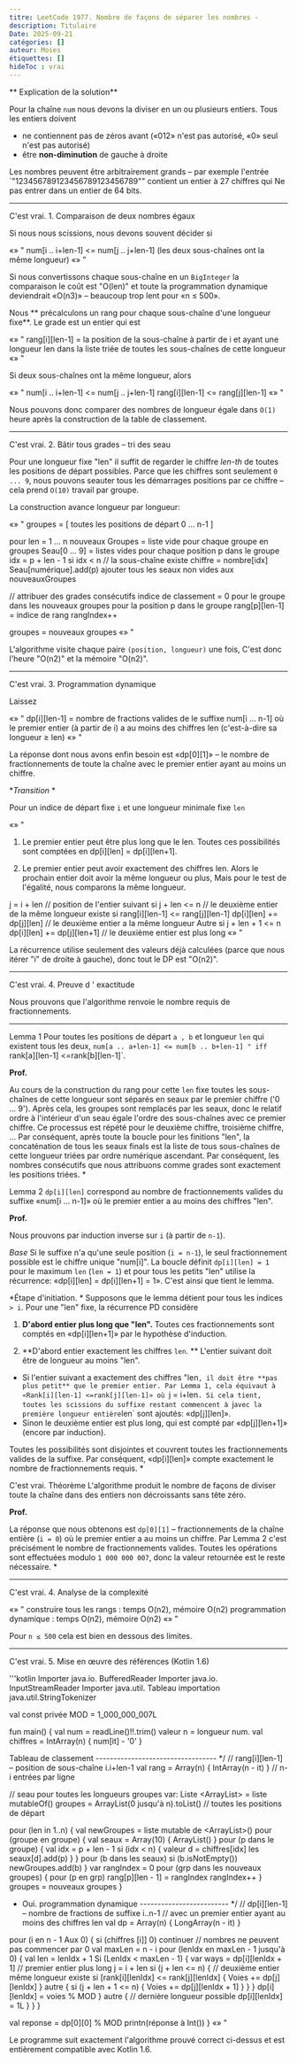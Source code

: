 ```yaml
---
titre: LeetCode 1977. Nombre de façons de séparer les nombres -
description: Titulaire
Date: 2025-09-21
catégories: []
auteur: Moses
étiquettes: []
hideToc : vrai
---
```

** Explication de la solution**

Pour la chaîne `num` nous devons la diviser en un ou plusieurs entiers.
Tous les entiers doivent

* ne contiennent pas de zéros avant
(«012» n'est pas autorisé, «0» seul n'est pas autorisé)
* être **non-diminution** de gauche à droite

Les nombres peuvent être arbitrairement grands – par exemple l'entrée
`"123456789123456789123456789"" contient un entier à 27 chiffres qui
Ne pas entrer dans un entier de 64 bits.

-----------------------------------------------------------------------------------

C'est vrai. 1. Comparaison de deux nombres égaux

Si nous nous scissions, nous devons souvent décider si

«» "
num[i .. i+len-1] <= num[j .. j+len-1] (les deux sous-chaînes ont la même longueur)
«» "

Si nous convertissons chaque sous-chaîne en un `BigInteger` la comparaison
le coût est "O(len)" et toute la programmation dynamique deviendrait
«O(n3)» – beaucoup trop lent pour «n ≤ 500».

Nous ** précalculons un rang pour chaque sous-chaîne d'une longueur fixe**.
Le grade est un entier qui est

«» "
rang[i][len-1] = la position de la sous-chaîne
à partir de i et ayant une longueur len
dans la liste triée de toutes les sous-chaînes de cette longueur
«» "

Si deux sous-chaînes ont la même longueur, alors

«» "
num[i .. i+len-1] <= num[j .. j+len-1]
rang[i][len-1] <= rang[j][len-1]
«» "

Nous pouvons donc comparer des nombres de longueur égale dans `O(1)` heure
après la construction de la table de classement.

-----------------------------------------------------------------------------------

C'est vrai. 2. Bâtir tous grades – tri des seau

Pour une longueur fixe "len" il suffit de regarder le chiffre *len-th*
de toutes les positions de départ possibles.
Parce que les chiffres sont seulement `0 ... 9`, nous pouvons seauter tous les démarrages
positions par ce chiffre – cela prend `O(10)` travail par groupe.

La construction avance longueur par longueur:

«» "
groupes = [ toutes les positions de départ 0 ... n-1 ]

pour len = 1 ... n
nouveaux Groupes = liste vide
pour chaque groupe en groupes
Seau[0 ... 9] = listes vides
pour chaque position p dans le groupe
idx = p + len - 1
si idx < n // la sous-chaîne existe
chiffre = nombre[idx]
Seau[numérique].add(p)
ajouter tous les seaux non vides aux nouveauxGroupes

// attribuer des grades consécutifs
indice de classement = 0
pour le groupe dans les nouveaux groupes
pour la position p dans le groupe
rang[p][len-1] = indice de rang
rangIndex++

groupes = nouveaux groupes
«» "

L'algorithme visite chaque paire `(position, longueur)` une fois,
C'est donc l'heure "O(n2)" et la mémoire "O(n2)".

-----------------------------------------------------------------------------------

C'est vrai. 3. Programmation dynamique

Laissez

«» "
dp[i][len-1] = nombre de fractions valides de
le suffixe num[i ... n-1]
où le premier entier (à partir de i)
a au moins des chiffres len (c'est-à-dire sa longueur ≥ len)
«» "

La réponse dont nous avons enfin besoin est «dp[0][1]» –
le nombre de fractionnements de toute la chaîne avec le premier entier
ayant au moins un chiffre.

**Transition* *

Pour un indice de départ fixe `i` et une longueur minimale fixe `len`

«» "
1) Le premier entier peut être plus long que le len.
Toutes ces possibilités sont comptées en dp[i][len] = dp[i][len+1].

2) Le premier entier peut avoir exactement des chiffres len.
Alors le prochain entier doit avoir la même longueur ou plus,
Mais pour le test de l'égalité, nous comparons la même longueur.

j = i + len // position de l'entier suivant
si j + len <= n // le deuxième entier de la même longueur existe
si rang[i][len-1] <= rang[j][len-1]
dp[i][len] += dp[j][len] // le deuxième entier a la même longueur
Autre
si j + len + 1 <= n
dp[i][len] += dp[j][len+1] // le deuxième entier est plus long
«» "

La récurrence utilise seulement des valeurs déjà calculées
(parce que nous itérer "i" de droite à gauche), donc tout le DP
est "O(n2)".

-----------------------------------------------------------------------------------

C'est vrai. 4. Preuve d ' exactitude

Nous prouvons que l'algorithme renvoie le nombre requis de fractionnements.

---

Lemma 1
Pour toutes les positions de départ `a , b` et longueur `len` qui existent tous les deux,
`num[a .. a+len-1] <= num[b .. b+len-1] "
iff `rank[a][len-1] <=rank[b][len-1]`.

**Prof.**

Au cours de la construction du rang pour cette `len` fixe toutes les sous-chaînes
de cette longueur sont séparés en seaux par le premier chiffre
('0 ... 9').
Après cela, les groupes sont remplacés par les seaux, donc le relatif
ordre à l'intérieur d'un seau égale l'ordre des sous-chaînes
avec ce premier chiffre.
Ce processus est répété pour le deuxième chiffre, troisième chiffre, ...
Par conséquent, après toute la boucle pour les finitions "len",
la concaténation de tous les seaux finals est la liste de tous
sous-chaînes de cette longueur triées par ordre numérique ascendant.
Par conséquent, les nombres consécutifs que nous attribuons comme grades sont exactement
les positions triées. *



Lemma 2
`dp[i][len]` correspond au nombre de fractionnements valides du suffixe
«num[i ... n-1]» où le premier entier a au moins des chiffres "len".

**Prof.**

Nous prouvons par induction inverse sur `i` (à partir de `n-1`).

*Base*
Si le suffixe n'a qu'une seule position (`i = n-1`),
le seul fractionnement possible est le chiffre unique "num[i]".
La boucle définit `dp[i][len] = 1` pour le maximum `len` (`len = 1`)
et pour tous les petits "len" utilise la récurrence:
«dp[i][len] = dp[i][len+1] = 1».
C'est ainsi que tient le lemma.

*Étape d'initiation. *
Supposons que le lemma détient pour tous les indices `> i`.
Pour une "len" fixe, la récurrence PD considère

1. **D'abord entier plus long que "len".**
Toutes ces fractionnements sont comptés en «dp[i][len+1]» par le
hypothèse d'induction.

2. **D'abord entier exactement les chiffres `len`. **
L'entier suivant doit être de longueur au moins "len".
* Si l'entier suivant a exactement des chiffres "len`,
il doit être **pas plus petit** que le premier entier.
Par Lemma 1, cela équivaut à
«Rank[i][len-1] <=rank[j][len-1]» où `j = i+len`.
Si cela tient, toutes les scissions du suffixe restant commencent
à `j` avec la première longueur entière `len` sont ajoutés:
«dp[j][len]».
* Sinon le deuxième entier est plus long,
qui est compté par «dp[j][len+1]» (encore par induction).

Toutes les possibilités sont disjointes et couvrent toutes les fractionnements valides de la
suffixe.
Par conséquent, «dp[i][len]» compte exactement le nombre de fractionnements requis.
*



C'est vrai. Théorème
L'algorithme produit le nombre de façons de diviser toute la chaîne
dans des entiers non décroissants sans tête zéro.

**Prof.**

La réponse que nous obtenons est `dp[0][1]` –
fractionnements de la chaîne entière (`i = 0`) où le premier entier
a au moins un chiffre.
Par Lemma 2 c'est précisément le nombre de fractionnements valides.
Toutes les opérations sont effectuées modulo `1 000 000 007`,
donc la valeur retournée est le reste nécessaire. *



-----------------------------------------------------------------------------------

C'est vrai. 4. Analyse de la complexité

«» "
construire tous les rangs : temps O(n2), mémoire O(n2)
programmation dynamique : temps O(n2), mémoire O(n2)
«» "

Pour `n ≤ 500` cela est bien en dessous des limites.



-----------------------------------------------------------------------------------

C'est vrai. 5. Mise en œuvre des références (Kotlin 1.6)

'''kotlin
Importer java.io. BufferedReader
Importer java.io. InputStreamReader
Importer java.util. Tableau
importation java.util.StringTokenizer

val const privée MOD = 1_000_000_007L

fun main() {
val num = readLine()!!.trim()
valeur n = longueur num.
val chiffres = IntArray(n) { num[it] - '0' }

Tableau de classement ---------------------------------- */
// rang[i][len-1] – position de sous-chaîne i.i+len-1
val rang = Array(n) { IntArray(n - it) } // n-i entrées par ligne

// seau pour toutes les longueurs
groupes var: Liste <ArrayList<Int>> = liste mutableOf()
groupes = ArrayList(0 jusqu'à n).toList() // toutes les positions de départ

pour (len in 1..n) {
val newGroupes = liste mutable de <ArrayList<Int>>()
pour (groupe en groupe) {
val seaux = Array(10) { ArrayList<Int>() }
pour (p dans le groupe) {
val idx = p + len - 1
si (idx < n) {
valeur d = chiffres[idx]
les seaux[d].add(p)
}
}
pour (b dans les seaux) si (b.isNotEmpty()) newGroupes.add(b)
}
var rangIndex = 0
pour (grp dans les nouveaux groupes) {
pour (p en grp) rang[p][len - 1] = rangIndex
rangIndex++
}
groupes = nouveaux groupes
}

- Oui. programmation dynamique ------------------------- */
// dp[i][len-1] – nombre de fractions de suffixe i..n-1
// avec un premier entier ayant au moins des chiffres len
val dp = Array(n) { LongArray(n - it) }

pour (i en n - 1 Aux 0) {
si (chiffres [i]] 0) continuer // nombres ne peuvent pas commencer par 0
val maxLen = n - i
pour (lenIdx en maxLen - 1 jusqu'à 0) {
val len = lenIdx + 1
Si (LenIdx < maxLen - 1) {
var ways = dp[i][lenIdx + 1] // premier entier plus long
j = i + len
si (j + len <= n) { // deuxième entier même longueur existe
si [rank[i][lenIdx] <= rank[j][lenIdx] {
Voies += dp[j][lenIdx]
} autre {
si (j + len + 1 <= n) {
Voies += dp[j][lenIdx + 1]
}
}
}
dp[i][lenIdx] = voies % MOD
} autre { // dernière longueur possible
dp[i][lenIdx] = 1L
}
}
}

val reponse = dp[0][0] % MOD
printn(réponse à Int())
}
«» "

Le programme suit exactement l'algorithme prouvé correct ci-dessus
et est entièrement compatible avec Kotlin 1.6.
